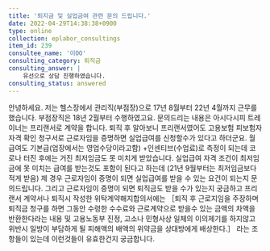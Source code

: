 ```yaml
---
title: '퇴지금 및 실업금여 관련 문의 드립니다.'
date: 2022-04-29T14:38:38+0900
type: online
collection: eplabor_consultings
item_id: 239
consultee_name: '이OO'
consulting_category: 퇴직금
consulting_answer: |
    유선으로 상담 진행하였습니다.
consulting_status: answered
---
```


안녕하세요. 저는 헬스장에서 관리직(부점장)으로 17년 8월부터 22년 4월까지 근무를 했습니다. 부점장직은 18년 2월부터 수행하였고요. 
문의드리는 내용은 아시다시피 트레이너는 프리랜서로 계약을 합니다.
퇴직 후 알아보니 프리랜서였어도 고용보험 피보험자 자격 확인 청구서로 근로자임을 증명하면 실업급여를 신청할수가 있다고 하더군요. 월 급여도 기본급(업장에서는 영업수당이라고함) +인센티브(수업료)로 측정이 되는데 코로나 터진 후에는 거진 최저임금도 못 미치게 받았습니다. 실업급여 자격 조건이 최저임금에 못 미치는 급여를 받는것도 포함이 된다고 하는데 (21년 9월부터는 최저임금보다 적게 받음) 제 경우 근로자임이 증명이 되면 실업급여를 받을 수 있는 요건이 되는지 문의드립니다.
그리고 근로자임이 증명이 되면 퇴직금도 받을 수가 있는지 궁금하고 프리랜서 계약서나 퇴직시 작성한 위탁계약해지합의서에는 ［퇴직 후 근로지임을 주장하며 퇴직금 청구를 하면 그동안 수령한 수수료와 근로계약으로 받을수 있는 금액의 차액을 반환한다라는 내용 및 고용노동부 진정, 고소나 민형사상 일체의 이의제기를 하지않고 위반시 일방이 부담하게 될 피해액의 배액의 위약금을 상대방에게 배상한다.］ 라는 조항들이 있는데 이런것들이 유효한건지 궁금합니다.
